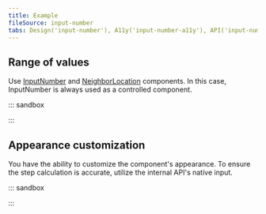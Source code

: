 ```yaml
---
title: Example
fileSource: input-number
tabs: Design('input-number'), A11y('input-number-a11y'), API('input-number-api'), Example('input-number-code'), Changelog('input-number-changelog')
---
```


## Range of values

Use [InputNumber](/components/input-number/input-number) and [NeighborLocation](/utils/neighbor-location/neighbor-location) components. In this case, InputNumber is always used as a controlled component.

::: sandbox

<script lang="tsx">
import React from 'react';
import InputNumber from '@semcore/ui/input-number';
import NeighborLocation from '@semcore/ui/neighbor-location';
import { Flex } from '@semcore/ui/flex-box';
import { Text } from '@semcore/ui/typography';

const min = 1;
const max = 8;
const Demo = () => {
  const [from, setFrom] = React.useState(undefined);
  const [to, setTo] = React.useState(undefined);
  const handleBlur = React.useCallback(() => {
    if (from > to) {
      setFrom(to);
      setTo(from);
    }
  }, [from, to]);

  return (
    <>
      <Text tag='p' size={200}>
        <Text tag='label' htmlFor='basic-example-from'>
          From
        </Text>
        /
        <Text tag='label' htmlFor='basic-example-to'>
          To
        </Text>
      </Text>
      <Flex w='20%' mt={2}>
        <NeighborLocation>
          <InputNumber>
            <InputNumber.Value
              min={min}
              max={max}
              value={from}
              onChange={setFrom}
              onBlur={handleBlur}
              placeholder={min.toString()}
              id='basic-example-from'
            />
            <InputNumber.Controls />
          </InputNumber>
          <InputNumber>
            <InputNumber.Value
              min={min}
              max={max}
              value={to}
              onChange={setTo}
              onBlur={handleBlur}
              placeholder={max.toString()}
              id='basic-example-to'
            />
            <InputNumber.Controls />
          </InputNumber>
        </NeighborLocation>
      </Flex>
    </>
  );
};


</script>

:::

## Appearance customization

You have the ability to customize the component's appearance. To ensure the step calculation is accurate, utilize the internal API's native input.

::: sandbox

<script lang="tsx">
import React, { useRef, useState } from 'react';
import NeighborLocation from '@semcore/ui/neighbor-location';
import InputNumber from '@semcore/ui/input-number';
import Button from '@semcore/ui/button';
import { Flex } from '@semcore/ui/flex-box';
import { Text } from '@semcore/ui/typography';

const Demo = () => {
  const [value, setValue] = useState('');
  const inputRef = useRef(null);

  const decrement = React.useCallback(() => {
    inputRef.current.stepDown();
    setValue(inputRef.current.value);
  }, []);
  const increment = React.useCallback(() => {
    inputRef.current.stepUp();
    setValue(inputRef.current.value);
  }, []);

  return (
    <>
      <Text tag='label' htmlFor='alternative-example' size={200}>
        Members count
      </Text>
      <Flex w={100} mt={2}>
        <NeighborLocation>
          <Button onClick={decrement} aria-label='Decrease members count by 10'>
            -
          </Button>
          <InputNumber>
            <InputNumber.Value
              placeholder='0'
              ref={inputRef}
              step={10}
              value={value}
              onChange={setValue}
              id='alternative-example'
            />
          </InputNumber>
          <Button onClick={increment} aria-label='Increase members count by 10'>
            +
          </Button>
        </NeighborLocation>
      </Flex>
    </>
  );
};


</script>

:::
